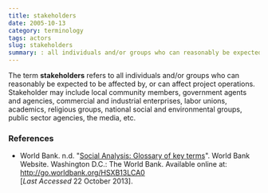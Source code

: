 ```yaml
---
title: stakeholders
date: 2005-10-13
category: terminology
tags: actors
slug: stakeholders
summary: : all individuals and/or groups who can reasonably be expected to be affected by, or can affect project operations
---
```


<!--
icon: file-code-o
-->
The term **stakeholders** refers to all individuals and/or groups who can reasonably be expected to be affected by, or can affect project operations. Stakeholder may include local community members, government agents and agencies, commercial and industrial enterprises, labor unions, academics, religious groups, national social and environmental groups, public sector agencies, the media, etc.

<!--
Annex 5 Glossary (Doc B) 26 Mar 06

stakeholders: Any individual or group with an interest (or ‘stake’) in the success of an organization, program, or activity in delivering intended results.  Individuals and constituencies contributing, either voluntarily or involuntarily, to wealth-creating activities, and who are therefore potential beneficiaries and/or risk bearers of its operations.
-->

### References

* World Bank. n.d. "[Social Analysis: Glossary of key terms](http://go.worldbank.org/HSXB13LCA0)". World Bank Website. Washington D.C.: The World Bank. Available online at: http://go.worldbank.org/HSXB13LCA0 <br /> [*Last Accessed* 22 October 2013].
